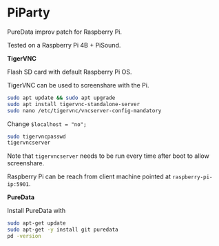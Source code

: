 # PiParty

PureData improv patch for Raspberry Pi.

Tested on a Raspberry Pi 4B + PiSound.

**TigerVNC**

Flash SD card with default Raspberry Pi OS.

TigerVNC can be used to screenshare with the Pi.

```sh
sudo apt update && sudo apt upgrade
sudo apt install tigervnc-standalone-server
sudo nano /etc/tigervnc/vncserver-config-mandatory
```

Change `$localhost = "no";`

```sh
sudo tigervncpasswd
tigervncserver
```

Note that `tigervncserver` needs to be run every time after boot to allow screenshare.

Raspberry Pi can be reach from client machine pointed at `raspberry-pi-ip:5901`.

**PureData**

Install PureData with

```sh
sudo apt-get update
sudo apt-get -y install git puredata
pd -version
```
